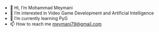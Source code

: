 - 👋 Hi, I’m Mohammad Meymani
- 👀 I’m interested in Video Game Development and Artificial Intelligence
- 🌱 I’m currently learning PyG
- 📫 How to reach me meymani79@gmail.com

<!---
mcaptain79/mcaptain79 is a ✨ special ✨ repository because its `README.md` (this file) appears on your GitHub profile.
You can click the Preview link to take a look at your changes.
--->
